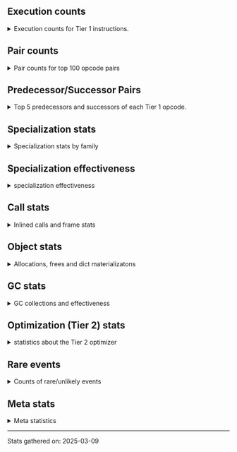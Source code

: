 ## Execution counts

<details>
<summary> Execution counts for Tier 1 instructions. </summary>


The "miss ratio" column shows the percentage of times the instruction
executed that it deoptimized. When this happens, the base unspecialized
instruction is not counted.

<table>
<thead>
<tr>
<th align="left">Name</th>
<th align="right">Base Count</th>
<th align="right">Head Count</th>
<th align="right">Change</th>
</tr>
</thead>
<tbody>
<tr>
<td align="left">BINARY_OP</td>
<td align="right">530,100</td>
<td align="right">7,740</td>
<td align="right">-98.5%</td>
</tr>
<tr>
<td align="left">TO_BOOL_INT</td>
<td align="right">3,356,160</td>
<td align="right">477,420</td>
<td align="right">-85.8%</td>
</tr>
<tr>
<td align="left">BINARY_OP_SUBSCR_STR_INT</td>
<td align="right">10,609,920</td>
<td align="right">2,121,540</td>
<td align="right">-80.0%</td>
</tr>
<tr>
<td align="left">EXTENDED_ARG</td>
<td align="right">7,699,200</td>
<td align="right">1,578,200</td>
<td align="right">-79.5%</td>
</tr>
<tr>
<td align="left">SWAP</td>
<td align="right">11,489,280</td>
<td align="right">2,999,360</td>
<td align="right">-73.9%</td>
</tr>
<tr>
<td align="left">COPY</td>
<td align="right">12,130,560</td>
<td align="right">3,640,640</td>
<td align="right">-70.0%</td>
</tr>
<tr>
<td align="left">BINARY_OP_ADD_INT</td>
<td align="right">12,253,440</td>
<td align="right">3,763,520</td>
<td align="right">-69.3%</td>
</tr>
<tr>
<td align="left">FOR_ITER</td>
<td align="right">6,364,580</td>
<td align="right">2,019,840</td>
<td align="right">-68.3%</td>
</tr>
<tr>
<td align="left">COMPARE_OP_INT</td>
<td align="right">12,760,320</td>
<td align="right">4,136,820</td>
<td align="right">-67.6%</td>
</tr>
<tr>
<td align="left">STORE_ATTR_SLOT</td>
<td align="right">36,830,820</td>
<td align="right">12,596,420</td>
<td align="right">-65.8%</td>
</tr>
<tr>
<td align="left">BINARY_OP_SUBTRACT_INT</td>
<td align="right">6,589,440</td>
<td align="right">2,344,480</td>
<td align="right">-64.4%</td>
</tr>
<tr>
<td align="left">TO_BOOL_STR</td>
<td align="right">8,731,600</td>
<td align="right">3,335,640</td>
<td align="right">-61.8%</td>
</tr>
<tr>
<td align="left">CALL_METHOD_DESCRIPTOR_FAST</td>
<td align="right">8,624,640</td>
<td align="right">3,885,520</td>
<td align="right">-54.9%</td>
</tr>
<tr>
<td align="left">LOAD_ATTR_SLOT</td>
<td align="right">110,627,540</td>
<td align="right">50,034,800</td>
<td align="right">-54.8%</td>
</tr>
<tr>
<td align="left">CALL_PY_GENERAL</td>
<td align="right">8,213,960</td>
<td align="right">3,969,000</td>
<td align="right">-51.7%</td>
</tr>
<tr>
<td align="left">UNPACK_SEQUENCE_TWO_TUPLE</td>
<td align="right">3,782,460</td>
<td align="right">2,000,740</td>
<td align="right">-47.1%</td>
</tr>
<tr>
<td align="left">STORE_FAST_STORE_FAST</td>
<td align="right">3,863,100</td>
<td align="right">2,081,380</td>
<td align="right">-46.1%</td>
</tr>
<tr>
<td align="left">LOAD_FAST</td>
<td align="right">228,296,820</td>
<td align="right">124,110,620</td>
<td align="right">-45.6%</td>
</tr>
<tr>
<td align="left">CALL_LIST_APPEND</td>
<td align="right">1,148,160</td>
<td align="right">625,920</td>
<td align="right">-45.5%</td>
</tr>
<tr>
<td align="left">LOAD_ATTR_NONDESCRIPTOR_NO_DICT</td>
<td align="right">9,507,840</td>
<td align="right">5,286,640</td>
<td align="right">-44.4%</td>
</tr>
<tr>
<td align="left">POP_TOP</td>
<td align="right">9,853,740</td>
<td align="right">5,610,320</td>
<td align="right">-43.1%</td>
</tr>
<tr>
<td align="left">NOP</td>
<td align="right">4,343,100</td>
<td align="right">2,649,640</td>
<td align="right">-39.0%</td>
</tr>
<tr>
<td align="left">LOAD_SMALL_INT</td>
<td align="right">11,934,840</td>
<td align="right">7,556,300</td>
<td align="right">-36.7%</td>
</tr>
<tr>
<td align="left">POP_JUMP_IF_FALSE</td>
<td align="right">50,281,020</td>
<td align="right">32,272,240</td>
<td align="right">-35.8%</td>
</tr>
<tr>
<td align="left">COMPARE_OP_STR</td>
<td align="right">1,213,440</td>
<td align="right">792,660</td>
<td align="right">-34.7%</td>
</tr>
<tr>
<td align="left">COMPARE_OP</td>
<td align="right">8,788,140</td>
<td align="right">5,767,220</td>
<td align="right">-34.4%</td>
</tr>
<tr>
<td align="left">POP_JUMP_IF_TRUE</td>
<td align="right">22,321,980</td>
<td align="right">15,088,100</td>
<td align="right">-32.4%</td>
</tr>
<tr>
<td align="left">TO_BOOL_BOOL</td>
<td align="right">15,095,980</td>
<td align="right">10,319,020</td>
<td align="right">-31.6%</td>
</tr>
<tr>
<td align="left">LOAD_ATTR_METHOD_NO_DICT</td>
<td align="right">32,302,200</td>
<td align="right">22,132,860</td>
<td align="right">-31.5%</td>
</tr>
<tr>
<td align="left">CONTAINS_OP_DICT</td>
<td align="right">6,061,440</td>
<td align="right">4,154,200</td>
<td align="right">-31.5%</td>
</tr>
<tr>
<td align="left">STORE_FAST_LOAD_FAST</td>
<td align="right">130,560</td>
<td align="right">90,000</td>
<td align="right">-31.1%</td>
</tr>
<tr>
<td align="left">LOAD_ATTR</td>
<td align="right">9,905,420</td>
<td align="right">6,914,380</td>
<td align="right">-30.2%</td>
</tr>
<tr>
<td align="left">STORE_FAST</td>
<td align="right">23,839,320</td>
<td align="right">17,648,400</td>
<td align="right">-26.0%</td>
</tr>
<tr>
<td align="left">FOR_ITER_TUPLE</td>
<td align="right">695,040</td>
<td align="right">515,780</td>
<td align="right">-25.8%</td>
</tr>
<tr>
<td align="left">LOAD_GLOBAL_MODULE</td>
<td align="right">15,794,100</td>
<td align="right">11,721,840</td>
<td align="right">-25.8%</td>
</tr>
<tr>
<td align="left">BINARY_OP_INPLACE_ADD_UNICODE</td>
<td align="right">591,360</td>
<td align="right">457,780</td>
<td align="right">-22.6%</td>
</tr>
<tr>
<td align="left">TO_BOOL_ALWAYS_TRUE</td>
<td align="right">10,977,660</td>
<td align="right">8,509,280</td>
<td align="right">-22.5%</td>
</tr>
<tr>
<td align="left">LOAD_FAST_LOAD_FAST</td>
<td align="right">14,880,300</td>
<td align="right">11,860,120</td>
<td align="right">-20.3%</td>
</tr>
<tr>
<td align="left">CALL_ISINSTANCE</td>
<td align="right">5,191,680</td>
<td align="right">4,163,860</td>
<td align="right">-19.8%</td>
</tr>
<tr>
<td align="left">LOAD_CONST_IMMORTAL</td>
<td align="right">24,822,360</td>
<td align="right">19,923,120</td>
<td align="right">-19.7%</td>
</tr>
<tr>
<td align="left">GET_ITER</td>
<td align="right">2,960,700</td>
<td align="right">2,419,440</td>
<td align="right">-18.3%</td>
</tr>
<tr>
<td align="left">CALL_METHOD_DESCRIPTOR_NOARGS</td>
<td align="right">2,937,660</td>
<td align="right">2,408,220</td>
<td align="right">-18.0%</td>
</tr>
<tr>
<td align="left">RESUME_CHECK</td>
<td align="right">33,373,860</td>
<td align="right">28,556,960</td>
<td align="right">-14.4%</td>
</tr>
<tr>
<td align="left">RETURN_VALUE</td>
<td align="right">33,527,460</td>
<td align="right">29,138,640</td>
<td align="right">-13.1%</td>
</tr>
<tr>
<td align="left">POP_ITER</td>
<td align="right">2,235,000</td>
<td align="right">1,958,520</td>
<td align="right">-12.4%</td>
</tr>
<tr>
<td align="left">BINARY_OP_SUBSCR_DICT</td>
<td align="right">806,400</td>
<td align="right">710,400</td>
<td align="right">-11.9%</td>
</tr>
<tr>
<td align="left">LOAD_ATTR_NONDESCRIPTOR_WITH_VALUES</td>
<td align="right">2,311,040</td>
<td align="right">2,044,720</td>
<td align="right">-11.5%</td>
</tr>
<tr>
<td align="left">FOR_ITER_LIST</td>
<td align="right">506,880</td>
<td align="right">454,080</td>
<td align="right">-10.4%</td>
</tr>
<tr>
<td align="left">LOAD_GLOBAL_BUILTIN</td>
<td align="right">14,219,580</td>
<td align="right">12,783,860</td>
<td align="right">-10.1%</td>
</tr>
<tr>
<td align="left">BUILD_LIST</td>
<td align="right">721,980</td>
<td align="right">680,300</td>
<td align="right">-5.8%</td>
</tr>
<tr>
<td align="left">POP_JUMP_IF_NONE</td>
<td align="right">583,680</td>
<td align="right">553,820</td>
<td align="right">-5.1%</td>
</tr>
<tr>
<td align="left">CALL_PY_EXACT_ARGS</td>
<td align="right">17,481,380</td>
<td align="right">16,909,440</td>
<td align="right">-3.3%</td>
</tr>
<tr>
<td align="left">POP_JUMP_IF_NOT_NONE</td>
<td align="right">768,060</td>
<td align="right">744,420</td>
<td align="right">-3.1%</td>
</tr>
<tr>
<td align="left">BUILD_TUPLE</td>
<td align="right">1,378,680</td>
<td align="right">1,366,860</td>
<td align="right">-0.9%</td>
</tr>
<tr>
<td align="left">TO_BOOL_NONE</td>
<td align="right">9,779,580</td>
<td align="right">9,776,040</td>
<td align="right">-0.0%</td>
</tr>
<tr>
<td align="left">JUMP_BACKWARD_NO_JIT</td>
<td align="right">10,602,300</td>
<td align="right"></td>
<td align="right"></td>
</tr>
<tr>
<td align="left">INTERPRETER_EXIT</td>
<td align="right">4,154,880</td>
<td align="right">4,154,880</td>
<td align="right">0.0%</td>
</tr>
<tr>
<td align="left">CALL_BUILTIN_O</td>
<td align="right">3,336,960</td>
<td align="right">3,336,960</td>
<td align="right">0.0%</td>
</tr>
<tr>
<td align="left">LOAD_ATTR_METHOD_WITH_VALUES</td>
<td align="right">3,109,000</td>
<td align="right">3,109,000</td>
<td align="right">0.0%</td>
</tr>
<tr>
<td align="left">LOAD_ATTR_INSTANCE_VALUE</td>
<td align="right">2,627,220</td>
<td align="right">2,627,220</td>
<td align="right">0.0%</td>
</tr>
<tr>
<td align="left">PUSH_NULL</td>
<td align="right">2,315,940</td>
<td align="right">2,315,940</td>
<td align="right">0.0%</td>
</tr>
<tr>
<td align="left">LOAD_DEREF</td>
<td align="right">2,089,080</td>
<td align="right">2,089,080</td>
<td align="right">0.0%</td>
</tr>
<tr>
<td align="left">LOAD_ATTR_PROPERTY</td>
<td align="right">1,724,160</td>
<td align="right">1,724,160</td>
<td align="right">0.0%</td>
</tr>
<tr>
<td align="left">BINARY_OP_SUBSCR_LIST_INT</td>
<td align="right">1,632,220</td>
<td align="right">1,632,220</td>
<td align="right">0.0%</td>
</tr>
<tr>
<td align="left">JUMP_FORWARD</td>
<td align="right">1,432,380</td>
<td align="right">1,432,380</td>
<td align="right">0.0%</td>
</tr>
<tr>
<td align="left">LOAD_ATTR_MODULE</td>
<td align="right">1,417,080</td>
<td align="right">1,417,080</td>
<td align="right">0.0%</td>
</tr>
<tr>
<td align="left">BINARY_SLICE</td>
<td align="right">1,340,160</td>
<td align="right">1,340,160</td>
<td align="right">0.0%</td>
</tr>
<tr>
<td align="left">FORMAT_SIMPLE</td>
<td align="right">1,301,760</td>
<td align="right">1,301,760</td>
<td align="right">0.0%</td>
</tr>
<tr>
<td align="left">CALL_BUILTIN_FAST</td>
<td align="right">1,201,920</td>
<td align="right">1,201,920</td>
<td align="right">0.0%</td>
</tr>
<tr>
<td align="left">CONTAINS_OP_SET</td>
<td align="right">1,200,000</td>
<td align="right">1,200,000</td>
<td align="right">0.0%</td>
</tr>
<tr>
<td align="left">LOAD_CONST_MORTAL</td>
<td align="right">1,010,040</td>
<td align="right">1,010,040</td>
<td align="right">0.0%</td>
</tr>
<tr>
<td align="left">BUILD_STRING</td>
<td align="right">879,360</td>
<td align="right">879,360</td>
<td align="right">0.0%</td>
</tr>
<tr>
<td align="left">CALL_BOUND_METHOD_EXACT_ARGS</td>
<td align="right">863,600</td>
<td align="right">863,600</td>
<td align="right">0.0%</td>
</tr>
<tr>
<td align="left">MAKE_CELL</td>
<td align="right">656,700</td>
<td align="right">656,700</td>
<td align="right">0.0%</td>
</tr>
<tr>
<td align="left">CALL_TYPE_1</td>
<td align="right">595,200</td>
<td align="right">595,200</td>
<td align="right">0.0%</td>
</tr>
<tr>
<td align="left">CALL_LEN</td>
<td align="right">591,360</td>
<td align="right">591,360</td>
<td align="right">0.0%</td>
</tr>
<tr>
<td align="left">EXIT_INIT_CHECK</td>
<td align="right">529,920</td>
<td align="right">529,920</td>
<td align="right">0.0%</td>
</tr>
<tr>
<td align="left">CALL_ALLOC_AND_ENTER_INIT</td>
<td align="right">529,920</td>
<td align="right">529,920</td>
<td align="right">0.0%</td>
</tr>
<tr>
<td align="left">CALL_BUILTIN_FAST_WITH_KEYWORDS</td>
<td align="right">529,920</td>
<td align="right">529,920</td>
<td align="right">0.0%</td>
</tr>
<tr>
<td align="left">BUILD_MAP</td>
<td align="right">514,560</td>
<td align="right">514,560</td>
<td align="right">0.0%</td>
</tr>
<tr>
<td align="left">CALL_KW_PY</td>
<td align="right">480,000</td>
<td align="right">480,000</td>
<td align="right">0.0%</td>
</tr>
<tr>
<td align="left">CALL_FUNCTION_EX</td>
<td align="right">434,040</td>
<td align="right">434,040</td>
<td align="right">0.0%</td>
</tr>
<tr>
<td align="left">DICT_MERGE</td>
<td align="right">422,400</td>
<td align="right">422,400</td>
<td align="right">0.0%</td>
</tr>
<tr>
<td align="left">YIELD_VALUE</td>
<td align="right">376,320</td>
<td align="right">376,320</td>
<td align="right">0.0%</td>
</tr>
<tr>
<td align="left">IS_OP</td>
<td align="right">314,940</td>
<td align="right">314,940</td>
<td align="right">0.0%</td>
</tr>
<tr>
<td align="left">CALL_KW_NON_PY</td>
<td align="right">245,760</td>
<td align="right">245,760</td>
<td align="right">0.0%</td>
</tr>
<tr>
<td align="left">CALL_METHOD_DESCRIPTOR_O</td>
<td align="right">222,780</td>
<td align="right">222,780</td>
<td align="right">0.0%</td>
</tr>
<tr>
<td align="left">RETURN_GENERATOR</td>
<td align="right">188,160</td>
<td align="right">188,160</td>
<td align="right">0.0%</td>
</tr>
<tr>
<td align="left">MAKE_FUNCTION</td>
<td align="right">180,540</td>
<td align="right">180,540</td>
<td align="right">0.0%</td>
</tr>
<tr>
<td align="left">STORE_SUBSCR_DICT</td>
<td align="right">172,800</td>
<td align="right">172,800</td>
<td align="right">0.0%</td>
</tr>
<tr>
<td align="left">LIST_APPEND</td>
<td align="right">111,360</td>
<td align="right">111,360</td>
<td align="right">0.0%</td>
</tr>
<tr>
<td align="left">UNPACK_SEQUENCE_TUPLE</td>
<td align="right">107,520</td>
<td align="right">107,520</td>
<td align="right">0.0%</td>
</tr>
<tr>
<td align="left">FOR_ITER_GEN</td>
<td align="right">76,800</td>
<td align="right">76,800</td>
<td align="right">0.0%</td>
</tr>
<tr>
<td align="left">TO_BOOL</td>
<td align="right">69,340</td>
<td align="right">69,340</td>
<td align="right">0.0%</td>
</tr>
<tr>
<td align="left">STORE_DEREF</td>
<td align="right">65,340</td>
<td align="right">65,340</td>
<td align="right">0.0%</td>
</tr>
<tr>
<td align="left">COPY_FREE_VARS</td>
<td align="right">61,500</td>
<td align="right">61,500</td>
<td align="right">0.0%</td>
</tr>
<tr>
<td align="left">LOAD_ATTR_CLASS_WITH_METACLASS_CHECK</td>
<td align="right">49,920</td>
<td align="right">49,920</td>
<td align="right">0.0%</td>
</tr>
<tr>
<td align="left">CALL_METHOD_DESCRIPTOR_FAST_WITH_KEYWORDS</td>
<td align="right">46,080</td>
<td align="right">46,080</td>
<td align="right">0.0%</td>
</tr>
<tr>
<td align="left">TO_BOOL_LIST</td>
<td align="right">45,260</td>
<td align="right">45,260</td>
<td align="right">0.0%</td>
</tr>
<tr>
<td align="left">CHECK_EXC_MATCH</td>
<td align="right">42,240</td>
<td align="right">42,240</td>
<td align="right">0.0%</td>
</tr>
<tr>
<td align="left">POP_EXCEPT</td>
<td align="right">42,240</td>
<td align="right">42,240</td>
<td align="right">0.0%</td>
</tr>
<tr>
<td align="left">PUSH_EXC_INFO</td>
<td align="right">42,240</td>
<td align="right">42,240</td>
<td align="right">0.0%</td>
</tr>
<tr>
<td align="left">CONTAINS_OP</td>
<td align="right">34,640</td>
<td align="right">34,640</td>
<td align="right">0.0%</td>
</tr>
<tr>
<td align="left">SET_FUNCTION_ATTRIBUTE</td>
<td align="right">30,780</td>
<td align="right">30,780</td>
<td align="right">0.0%</td>
</tr>
<tr>
<td align="left">LOAD_FAST_AND_CLEAR</td>
<td align="right">30,720</td>
<td align="right">30,720</td>
<td align="right">0.0%</td>
</tr>
<tr>
<td align="left">SEND_GEN</td>
<td align="right">30,720</td>
<td align="right">30,720</td>
<td align="right">0.0%</td>
</tr>
<tr>
<td align="left">JUMP_BACKWARD_NO_INTERRUPT</td>
<td align="right">26,880</td>
<td align="right">26,880</td>
<td align="right">0.0%</td>
</tr>
<tr>
<td align="left">CALL_STR_1</td>
<td align="right">26,880</td>
<td align="right">26,880</td>
<td align="right">0.0%</td>
</tr>
<tr>
<td align="left">CALL_NON_PY_GENERAL</td>
<td align="right">23,220</td>
<td align="right">23,220</td>
<td align="right">0.0%</td>
</tr>
<tr>
<td align="left">CALL_BUILTIN_CLASS</td>
<td align="right">23,100</td>
<td align="right">23,100</td>
<td align="right">0.0%</td>
</tr>
<tr>
<td align="left">UNARY_NOT</td>
<td align="right">23,040</td>
<td align="right">23,040</td>
<td align="right">0.0%</td>
</tr>
<tr>
<td align="left">LOAD_FAST_CHECK</td>
<td align="right">23,040</td>
<td align="right">23,040</td>
<td align="right">0.0%</td>
</tr>
<tr>
<td align="left">LIST_EXTEND</td>
<td align="right">19,260</td>
<td align="right">19,260</td>
<td align="right">0.0%</td>
</tr>
<tr>
<td align="left">CALL_INTRINSIC_1</td>
<td align="right">11,580</td>
<td align="right">11,580</td>
<td align="right">0.0%</td>
</tr>
<tr>
<td align="left">END_FOR</td>
<td align="right">11,520</td>
<td align="right">11,520</td>
<td align="right">0.0%</td>
</tr>
<tr>
<td align="left">CALL_BOUND_METHOD_GENERAL</td>
<td align="right">10,340</td>
<td align="right">10,340</td>
<td align="right">0.0%</td>
</tr>
<tr>
<td align="left">DICT_UPDATE</td>
<td align="right">7,680</td>
<td align="right">7,680</td>
<td align="right">0.0%</td>
</tr>
<tr>
<td align="left">BINARY_OP_SUBSCR_GETITEM</td>
<td align="right">7,680</td>
<td align="right">7,680</td>
<td align="right">0.0%</td>
</tr>
<tr>
<td align="left">FOR_ITER_RANGE</td>
<td align="right">3,900</td>
<td align="right">3,900</td>
<td align="right">0.0%</td>
</tr>
<tr>
<td align="left">BINARY_OP_ADD_FLOAT</td>
<td align="right">3,840</td>
<td align="right">3,840</td>
<td align="right">0.0%</td>
</tr>
<tr>
<td align="left">END_SEND</td>
<td align="right">3,840</td>
<td align="right">3,840</td>
<td align="right">0.0%</td>
</tr>
<tr>
<td align="left">GET_YIELD_FROM_ITER</td>
<td align="right">3,840</td>
<td align="right">3,840</td>
<td align="right">0.0%</td>
</tr>
<tr>
<td align="left">IMPORT_NAME</td>
<td align="right">3,840</td>
<td align="right">3,840</td>
<td align="right">0.0%</td>
</tr>
<tr>
<td align="left">MAP_ADD</td>
<td align="right">3,840</td>
<td align="right">3,840</td>
<td align="right">0.0%</td>
</tr>
<tr>
<td align="left">BINARY_OP_SUBTRACT_FLOAT</td>
<td align="right">3,840</td>
<td align="right">3,840</td>
<td align="right">0.0%</td>
</tr>
<tr>
<td align="left">CALL</td>
<td align="right">220</td>
<td align="right">220</td>
<td align="right">0.0%</td>
</tr>
<tr>
<td align="left">LOAD_GLOBAL</td>
<td align="right">80</td>
<td align="right">80</td>
<td align="right">0.0%</td>
</tr>
<tr>
<td align="left">BINARY_OP_SUBSCR_TUPLE_INT</td>
<td align="right">60</td>
<td align="right">60</td>
<td align="right">0.0%</td>
</tr>
<tr>
<td align="left">UNPACK_SEQUENCE</td>
<td align="right">20</td>
<td align="right">20</td>
<td align="right">0.0%</td>
</tr>
<tr>
<td align="left">ENTER_EXECUTOR</td>
<td align="right"></td>
<td align="right">4,158,700</td>
<td align="right"></td>
</tr>
<tr>
<td align="left">JUMP_BACKWARD_JIT</td>
<td align="right"></td>
<td align="right">1,581,060</td>
<td align="right"></td>
</tr>
<tr>
<td align="left">NOT_TAKEN</td>
<td align="right"></td>
<td align="right">511,880</td>
<td align="right"></td>
</tr>
</tbody>
</table>


</details>

## Pair counts

<details>
<summary> Pair counts for top 100 opcode pairs </summary>


Pairs of specialized operations that deoptimize and are then followed by
the corresponding unspecialized instruction are not counted as pairs.

Not included in comparative output.


</details>

## Predecessor/Successor Pairs

<details>
<summary> Top 5 predecessors and successors of each Tier 1 opcode. </summary>


This does not include the unspecialized instructions that occur after a
specialized instruction deoptimizes.

Not included in comparative output.


</details>

## Specialization stats

<details>
<summary> Specialization stats by family </summary>

### BINARY_OP

<details>
<summary> specialization stats for BINARY_OP family </summary>

<table>
<thead>
<tr>
<th align="left">Kind</th>
<th align="right">Base Count</th>
<th align="right">Base Ratio</th>
<th align="right">Head Count</th>
<th align="right">Head Ratio</th>
<th align="right">Change</th>
</tr>
</thead>
<tbody>
<tr>
<td align="left">
deferred
<details>
<summary>ⓘ</summary>

Lists the number of "deferred" (i.e. not specialized) instructions executed.
</details>
</td>
<td align="right">529,920</td>
<td align="right">1.6%</td>
<td align="right">7,680</td>
<td align="right">0.1%</td>
<td align="right">-98.6%</td>
</tr>
<tr>
<td align="left">
hit
<details>
<summary>ⓘ</summary>

Specialized instructions that complete.
</details>
</td>
<td align="right">32,486,400</td>
<td align="right">98.4%</td>
<td align="right">11,033,560</td>
<td align="right">99.8%</td>
<td align="right">-66.0%</td>
</tr>
<tr>
<td align="left">
miss
<details>
<summary>ⓘ</summary>

Specialized instructions that deopt.
</details>
</td>
<td align="right">11,800</td>
<td align="right">0.0%</td>
<td align="right">11,800</td>
<td align="right">0.1%</td>
<td align="right">0.0%</td>
</tr>
</tbody>
</table>

<table>
<thead>
<tr>
<th align="left">Success</th>
<th align="right">Base Count</th>
<th align="right">Base Ratio</th>
<th align="right">Head Count</th>
<th align="right">Head Ratio</th>
<th align="right">Change</th>
</tr>
</thead>
<tbody>
<tr>
<td align="left">Failure</td>
<td align="right">160</td>
<td align="right">40.0%</td>
<td align="right">40</td>
<td align="right">14.3%</td>
<td align="right">-75.0%</td>
</tr>
<tr>
<td align="left">Success</td>
<td align="right">240</td>
<td align="right">60.0%</td>
<td align="right">240</td>
<td align="right">85.7%</td>
<td align="right">0.0%</td>
</tr>
</tbody>
</table>

<table>
<thead>
<tr>
<th align="left">Failure kind</th>
<th align="right">Base Count</th>
<th align="right">Base Ratio</th>
<th align="right">Head Count</th>
<th align="right">Head Ratio</th>
<th align="right">Change</th>
</tr>
</thead>
<tbody>
<tr>
<td align="left">out of range</td>
<td align="right">120</td>
<td align="right">75.0%</td>
<td align="right"></td>
<td align="right"></td>
<td align="right"></td>
</tr>
<tr>
<td align="left">subscr list slice</td>
<td align="right">40</td>
<td align="right">25.0%</td>
<td align="right">40</td>
<td align="right">100.0%</td>
<td align="right">0.0%</td>
</tr>
</tbody>
</table>


</details>

### BINARY_SLICE

<details>
<summary> specialization stats for BINARY_SLICE family </summary>

<table>
<thead>
<tr>
<th align="left">Kind</th>
<th align="right">Base Count</th>
<th align="right">Base Ratio</th>
<th align="right">Head Count</th>
<th align="right">Head Ratio</th>
<th align="right">Change</th>
</tr>
</thead>
<tbody>
<tr>
<td align="left">
deferred
<details>
<summary>ⓘ</summary>

Lists the number of "deferred" (i.e. not specialized) instructions executed.
</details>
</td>
<td align="right">1,340,160</td>
<td align="right">100.0%</td>
<td align="right">1,340,160</td>
<td align="right">100.0%</td>
<td align="right">0.0%</td>
</tr>
</tbody>
</table>


</details>

### CALL

<details>
<summary> specialization stats for CALL family </summary>

<table>
<thead>
<tr>
<th align="left">Kind</th>
<th align="right">Base Count</th>
<th align="right">Base Ratio</th>
<th align="right">Head Count</th>
<th align="right">Head Ratio</th>
<th align="right">Change</th>
</tr>
</thead>
<tbody>
<tr>
<td align="left">
hit
<details>
<summary>ⓘ</summary>

Specialized instructions that complete.
</details>
</td>
<td align="right">42,992,780</td>
<td align="right">97.2%</td>
<td align="right">35,602,220</td>
<td align="right">96.7%</td>
<td align="right">-17.2%</td>
</tr>
<tr>
<td align="left">
deferred
<details>
<summary>ⓘ</summary>

Lists the number of "deferred" (i.e. not specialized) instructions executed.
</details>
</td>
<td align="right">1,198,680</td>
<td align="right">2.7%</td>
<td align="right">1,198,680</td>
<td align="right">3.3%</td>
<td align="right">0.0%</td>
</tr>
<tr>
<td align="left">
miss
<details>
<summary>ⓘ</summary>

Specialized instructions that deopt.
</details>
</td>
<td align="right">1,221,740</td>
<td align="right">2.8%</td>
<td align="right">1,221,740</td>
<td align="right">3.3%</td>
<td align="right">0.0%</td>
</tr>
</tbody>
</table>

<table>
<thead>
<tr>
<th align="left">Success</th>
<th align="right">Base Count</th>
<th align="right">Base Ratio</th>
<th align="right">Head Count</th>
<th align="right">Head Ratio</th>
<th align="right">Change</th>
</tr>
</thead>
<tbody>
<tr>
<td align="left">Success</td>
<td align="right">23,280</td>
<td align="right">100.0%</td>
<td align="right">23,280</td>
<td align="right">100.0%</td>
<td align="right">0.0%</td>
</tr>
<tr>
<td align="left">Failure</td>
<td align="right">0</td>
<td align="right">0.0%</td>
<td align="right">0</td>
<td align="right">0.0%</td>
<td align="right"></td>
</tr>
</tbody>
</table>


</details>

### COMPARE_OP

<details>
<summary> specialization stats for COMPARE_OP family </summary>

<table>
<thead>
<tr>
<th align="left">Kind</th>
<th align="right">Base Count</th>
<th align="right">Base Ratio</th>
<th align="right">Head Count</th>
<th align="right">Head Ratio</th>
<th align="right">Change</th>
</tr>
</thead>
<tbody>
<tr>
<td align="left">
hit
<details>
<summary>ⓘ</summary>

Specialized instructions that complete.
</details>
</td>
<td align="right">13,973,760</td>
<td align="right">61.4%</td>
<td align="right">4,929,480</td>
<td align="right">46.1%</td>
<td align="right">-64.7%</td>
</tr>
<tr>
<td align="left">
deferred
<details>
<summary>ⓘ</summary>

Lists the number of "deferred" (i.e. not specialized) instructions executed.
</details>
</td>
<td align="right">8,785,920</td>
<td align="right">38.6%</td>
<td align="right">5,765,720</td>
<td align="right">53.9%</td>
<td align="right">-34.4%</td>
</tr>
</tbody>
</table>

<table>
<thead>
<tr>
<th align="left">Success</th>
<th align="right">Base Count</th>
<th align="right">Base Ratio</th>
<th align="right">Head Count</th>
<th align="right">Head Ratio</th>
<th align="right">Change</th>
</tr>
</thead>
<tbody>
<tr>
<td align="left">Failure</td>
<td align="right">2,220</td>
<td align="right">100.0%</td>
<td align="right">1,500</td>
<td align="right">100.0%</td>
<td align="right">-32.4%</td>
</tr>
<tr>
<td align="left">Success</td>
<td align="right">0</td>
<td align="right">0.0%</td>
<td align="right">0</td>
<td align="right">0.0%</td>
<td align="right"></td>
</tr>
</tbody>
</table>

<table>
<thead>
<tr>
<th align="left">Failure kind</th>
<th align="right">Base Count</th>
<th align="right">Base Ratio</th>
<th align="right">Head Count</th>
<th align="right">Head Ratio</th>
<th align="right">Change</th>
</tr>
</thead>
<tbody>
<tr>
<td align="left">baseobject</td>
<td align="right">2,100</td>
<td align="right">94.6%</td>
<td align="right">1,400</td>
<td align="right">93.3%</td>
<td align="right">-33.3%</td>
</tr>
<tr>
<td align="left">different types</td>
<td align="right">120</td>
<td align="right">5.4%</td>
<td align="right">100</td>
<td align="right">6.7%</td>
<td align="right">-16.7%</td>
</tr>
</tbody>
</table>


</details>

### CONTAINS_OP

<details>
<summary> specialization stats for CONTAINS_OP family </summary>

<table>
<thead>
<tr>
<th align="left">Kind</th>
<th align="right">Base Count</th>
<th align="right">Base Ratio</th>
<th align="right">Head Count</th>
<th align="right">Head Ratio</th>
<th align="right">Change</th>
</tr>
</thead>
<tbody>
<tr>
<td align="left">
hit
<details>
<summary>ⓘ</summary>

Specialized instructions that complete.
</details>
</td>
<td align="right">6,650,880</td>
<td align="right">91.2%</td>
<td align="right">4,743,640</td>
<td align="right">88.0%</td>
<td align="right">-28.7%</td>
</tr>
<tr>
<td align="left">
deferred
<details>
<summary>ⓘ</summary>

Lists the number of "deferred" (i.e. not specialized) instructions executed.
</details>
</td>
<td align="right">34,560</td>
<td align="right">0.5%</td>
<td align="right">34,560</td>
<td align="right">0.6%</td>
<td align="right">0.0%</td>
</tr>
<tr>
<td align="left">
miss
<details>
<summary>ⓘ</summary>

Specialized instructions that deopt.
</details>
</td>
<td align="right">610,560</td>
<td align="right">8.4%</td>
<td align="right">610,560</td>
<td align="right">11.3%</td>
<td align="right">0.0%</td>
</tr>
</tbody>
</table>

<table>
<thead>
<tr>
<th align="left">Success</th>
<th align="right">Base Count</th>
<th align="right">Base Ratio</th>
<th align="right">Head Count</th>
<th align="right">Head Ratio</th>
<th align="right">Change</th>
</tr>
</thead>
<tbody>
<tr>
<td align="left">Success</td>
<td align="right">11,520</td>
<td align="right">99.3%</td>
<td align="right">11,520</td>
<td align="right">99.3%</td>
<td align="right">0.0%</td>
</tr>
<tr>
<td align="left">Failure</td>
<td align="right">80</td>
<td align="right">0.7%</td>
<td align="right">80</td>
<td align="right">0.7%</td>
<td align="right">0.0%</td>
</tr>
</tbody>
</table>

<table>
<thead>
<tr>
<th align="left">Failure kind</th>
<th align="right">Base Count</th>
<th align="right">Base Ratio</th>
<th align="right">Head Count</th>
<th align="right">Head Ratio</th>
<th align="right">Change</th>
</tr>
</thead>
<tbody>
<tr>
<td align="left">tuple</td>
<td align="right">40</td>
<td align="right">50.0%</td>
<td align="right">40</td>
<td align="right">50.0%</td>
<td align="right">0.0%</td>
</tr>
<tr>
<td align="left">list</td>
<td align="right">40</td>
<td align="right">50.0%</td>
<td align="right">40</td>
<td align="right">50.0%</td>
<td align="right">0.0%</td>
</tr>
</tbody>
</table>


</details>

### FOR_ITER

<details>
<summary> specialization stats for FOR_ITER family </summary>

<table>
<thead>
<tr>
<th align="left">Kind</th>
<th align="right">Base Count</th>
<th align="right">Base Ratio</th>
<th align="right">Head Count</th>
<th align="right">Head Ratio</th>
<th align="right">Change</th>
</tr>
</thead>
<tbody>
<tr>
<td align="left">
deferred
<details>
<summary>ⓘ</summary>

Lists the number of "deferred" (i.e. not specialized) instructions executed.
</details>
</td>
<td align="right">6,362,940</td>
<td align="right">83.2%</td>
<td align="right">2,019,280</td>
<td align="right">65.8%</td>
<td align="right">-68.3%</td>
</tr>
<tr>
<td align="left">
hit
<details>
<summary>ⓘ</summary>

Specialized instructions that complete.
</details>
</td>
<td align="right">1,282,620</td>
<td align="right">16.8%</td>
<td align="right">1,050,560</td>
<td align="right">34.2%</td>
<td align="right">-18.1%</td>
</tr>
</tbody>
</table>

<table>
<thead>
<tr>
<th align="left">Success</th>
<th align="right">Base Count</th>
<th align="right">Base Ratio</th>
<th align="right">Head Count</th>
<th align="right">Head Ratio</th>
<th align="right">Change</th>
</tr>
</thead>
<tbody>
<tr>
<td align="left">Failure</td>
<td align="right">1,640</td>
<td align="right">100.0%</td>
<td align="right">560</td>
<td align="right">100.0%</td>
<td align="right">-65.9%</td>
</tr>
<tr>
<td align="left">Success</td>
<td align="right">0</td>
<td align="right">0.0%</td>
<td align="right">0</td>
<td align="right">0.0%</td>
<td align="right"></td>
</tr>
</tbody>
</table>

<table>
<thead>
<tr>
<th align="left">Failure kind</th>
<th align="right">Base Count</th>
<th align="right">Base Ratio</th>
<th align="right">Head Count</th>
<th align="right">Head Ratio</th>
<th align="right">Change</th>
</tr>
</thead>
<tbody>
<tr>
<td align="left">enumerate</td>
<td align="right">160</td>
<td align="right">9.8%</td>
<td align="right">40</td>
<td align="right">7.1%</td>
<td align="right">-75.0%</td>
</tr>
<tr>
<td align="left">dict items</td>
<td align="right">840</td>
<td align="right">51.2%</td>
<td align="right">280</td>
<td align="right">50.0%</td>
<td align="right">-66.7%</td>
</tr>
<tr>
<td align="left">ascii string</td>
<td align="right">340</td>
<td align="right">20.7%</td>
<td align="right">120</td>
<td align="right">21.4%</td>
<td align="right">-64.7%</td>
</tr>
<tr>
<td align="left">dict keys</td>
<td align="right">300</td>
<td align="right">18.3%</td>
<td align="right">120</td>
<td align="right">21.4%</td>
<td align="right">-60.0%</td>
</tr>
</tbody>
</table>


</details>

### LOAD_ATTR

<details>
<summary> specialization stats for LOAD_ATTR family </summary>

<table>
<thead>
<tr>
<th align="left">Kind</th>
<th align="right">Base Count</th>
<th align="right">Base Ratio</th>
<th align="right">Head Count</th>
<th align="right">Head Ratio</th>
<th align="right">Change</th>
</tr>
</thead>
<tbody>
<tr>
<td align="left">
hit
<details>
<summary>ⓘ</summary>

Specialized instructions that complete.
</details>
</td>
<td align="right">159,240,180</td>
<td align="right">91.7%</td>
<td align="right">84,354,660</td>
<td align="right">88.5%</td>
<td align="right">-47.0%</td>
</tr>
<tr>
<td align="left">
deferred
<details>
<summary>ⓘ</summary>

Lists the number of "deferred" (i.e. not specialized) instructions executed.
</details>
</td>
<td align="right">9,899,580</td>
<td align="right">5.7%</td>
<td align="right">6,909,240</td>
<td align="right">7.2%</td>
<td align="right">-30.2%</td>
</tr>
<tr>
<td align="left">
miss
<details>
<summary>ⓘ</summary>

Specialized instructions that deopt.
</details>
</td>
<td align="right">4,435,820</td>
<td align="right">2.6%</td>
<td align="right">4,071,740</td>
<td align="right">4.3%</td>
<td align="right">-8.2%</td>
</tr>
<tr>
<td align="left">
deopt
<details>
<summary>ⓘ</summary>

Specialized instructions that deopt.
</details>
</td>
<td align="right">474,880</td>
<td align="right">0.3%</td>
<td align="right">474,880</td>
<td align="right">0.5%</td>
<td align="right">0.0%</td>
</tr>
</tbody>
</table>

<table>
<thead>
<tr>
<th align="left">Success</th>
<th align="right">Base Count</th>
<th align="right">Base Ratio</th>
<th align="right">Head Count</th>
<th align="right">Head Ratio</th>
<th align="right">Change</th>
</tr>
</thead>
<tbody>
<tr>
<td align="left">Failure</td>
<td align="right">5,660</td>
<td align="right">6.3%</td>
<td align="right">4,960</td>
<td align="right">6.1%</td>
<td align="right">-12.4%</td>
</tr>
<tr>
<td align="left">Success</td>
<td align="right">83,900</td>
<td align="right">93.7%</td>
<td align="right">77,020</td>
<td align="right">93.9%</td>
<td align="right">-8.2%</td>
</tr>
</tbody>
</table>

<table>
<thead>
<tr>
<th align="left">Failure kind</th>
<th align="right">Base Count</th>
<th align="right">Base Ratio</th>
<th align="right">Head Count</th>
<th align="right">Head Ratio</th>
<th align="right">Change</th>
</tr>
</thead>
<tbody>
<tr>
<td align="left">mutable class</td>
<td align="right">4,560</td>
<td align="right">80.6%</td>
<td align="right">3,860</td>
<td align="right">77.8%</td>
<td align="right">-15.4%</td>
</tr>
<tr>
<td align="left">method</td>
<td align="right">760</td>
<td align="right">13.4%</td>
<td align="right">760</td>
<td align="right">15.3%</td>
<td align="right">0.0%</td>
</tr>
<tr>
<td align="left">class method obj</td>
<td align="right">200</td>
<td align="right">3.5%</td>
<td align="right">200</td>
<td align="right">4.0%</td>
<td align="right">0.0%</td>
</tr>
<tr>
<td align="left">overridden</td>
<td align="right">40</td>
<td align="right">0.7%</td>
<td align="right">40</td>
<td align="right">0.8%</td>
<td align="right">0.0%</td>
</tr>
<tr>
<td align="left">expected error</td>
<td align="right">40</td>
<td align="right">0.7%</td>
<td align="right">40</td>
<td align="right">0.8%</td>
<td align="right">0.0%</td>
</tr>
</tbody>
</table>


</details>

### LOAD_GLOBAL

<details>
<summary> specialization stats for LOAD_GLOBAL family </summary>

<table>
<thead>
<tr>
<th align="left">Kind</th>
<th align="right">Base Count</th>
<th align="right">Base Ratio</th>
<th align="right">Head Count</th>
<th align="right">Head Ratio</th>
<th align="right">Change</th>
</tr>
</thead>
<tbody>
<tr>
<td align="left">
hit
<details>
<summary>ⓘ</summary>

Specialized instructions that complete.
</details>
</td>
<td align="right">30,013,680</td>
<td align="right">100.0%</td>
<td align="right">24,505,700</td>
<td align="right">100.0%</td>
<td align="right">-18.4%</td>
</tr>
</tbody>
</table>

<table>
<thead>
<tr>
<th align="left">Success</th>
<th align="right">Base Count</th>
<th align="right">Base Ratio</th>
<th align="right">Head Count</th>
<th align="right">Head Ratio</th>
<th align="right">Change</th>
</tr>
</thead>
<tbody>
<tr>
<td align="left">Success</td>
<td align="right">80</td>
<td align="right">100.0%</td>
<td align="right">80</td>
<td align="right">100.0%</td>
<td align="right">0.0%</td>
</tr>
<tr>
<td align="left">Failure</td>
<td align="right">0</td>
<td align="right">0.0%</td>
<td align="right">0</td>
<td align="right">0.0%</td>
<td align="right"></td>
</tr>
</tbody>
</table>


</details>

### SEND

<details>
<summary> specialization stats for SEND family </summary>

<table>
<thead>
<tr>
<th align="left">Kind</th>
<th align="right">Base Count</th>
<th align="right">Base Ratio</th>
<th align="right">Head Count</th>
<th align="right">Head Ratio</th>
<th align="right">Change</th>
</tr>
</thead>
<tbody>
<tr>
<td align="left">
hit
<details>
<summary>ⓘ</summary>

Specialized instructions that complete.
</details>
</td>
<td align="right">30,720</td>
<td align="right">100.0%</td>
<td align="right">30,720</td>
<td align="right">100.0%</td>
<td align="right">0.0%</td>
</tr>
</tbody>
</table>


</details>

### STORE_ATTR

<details>
<summary> specialization stats for STORE_ATTR family </summary>

<table>
<thead>
<tr>
<th align="left">Kind</th>
<th align="right">Base Count</th>
<th align="right">Base Ratio</th>
<th align="right">Head Count</th>
<th align="right">Head Ratio</th>
<th align="right">Change</th>
</tr>
</thead>
<tbody>
<tr>
<td align="left">
hit
<details>
<summary>ⓘ</summary>

Specialized instructions that complete.
</details>
</td>
<td align="right">34,315,760</td>
<td align="right">93.2%</td>
<td align="right">10,098,960</td>
<td align="right">80.2%</td>
<td align="right">-70.6%</td>
</tr>
<tr>
<td align="left">
miss
<details>
<summary>ⓘ</summary>

Specialized instructions that deopt.
</details>
</td>
<td align="right">2,515,060</td>
<td align="right">6.8%</td>
<td align="right">2,497,460</td>
<td align="right">19.8%</td>
<td align="right">-0.7%</td>
</tr>
</tbody>
</table>

<table>
<thead>
<tr>
<th align="left">Success</th>
<th align="right">Base Count</th>
<th align="right">Base Ratio</th>
<th align="right">Head Count</th>
<th align="right">Head Ratio</th>
<th align="right">Change</th>
</tr>
</thead>
<tbody>
<tr>
<td align="left">Success</td>
<td align="right">47,460</td>
<td align="right">100.0%</td>
<td align="right">47,140</td>
<td align="right">100.0%</td>
<td align="right">-0.7%</td>
</tr>
<tr>
<td align="left">Failure</td>
<td align="right">0</td>
<td align="right">0.0%</td>
<td align="right">0</td>
<td align="right">0.0%</td>
<td align="right"></td>
</tr>
</tbody>
</table>


</details>

### STORE_SUBSCR

<details>
<summary> specialization stats for STORE_SUBSCR family </summary>

<table>
<thead>
<tr>
<th align="left">Kind</th>
<th align="right">Base Count</th>
<th align="right">Base Ratio</th>
<th align="right">Head Count</th>
<th align="right">Head Ratio</th>
<th align="right">Change</th>
</tr>
</thead>
<tbody>
<tr>
<td align="left">
hit
<details>
<summary>ⓘ</summary>

Specialized instructions that complete.
</details>
</td>
<td align="right">172,800</td>
<td align="right">100.0%</td>
<td align="right">172,800</td>
<td align="right">100.0%</td>
<td align="right">0.0%</td>
</tr>
</tbody>
</table>


</details>

### TO_BOOL

<details>
<summary> specialization stats for TO_BOOL family </summary>

<table>
<thead>
<tr>
<th align="left">Kind</th>
<th align="right">Base Count</th>
<th align="right">Base Ratio</th>
<th align="right">Head Count</th>
<th align="right">Head Ratio</th>
<th align="right">Change</th>
</tr>
</thead>
<tbody>
<tr>
<td align="left">
hit
<details>
<summary>ⓘ</summary>

Specialized instructions that complete.
</details>
</td>
<td align="right">34,790,080</td>
<td align="right">89.6%</td>
<td align="right">21,938,140</td>
<td align="right">85.8%</td>
<td align="right">-36.9%</td>
</tr>
<tr>
<td align="left">
miss
<details>
<summary>ⓘ</summary>

Specialized instructions that deopt.
</details>
</td>
<td align="right">3,953,700</td>
<td align="right">10.2%</td>
<td align="right">3,546,920</td>
<td align="right">13.9%</td>
<td align="right">-10.3%</td>
</tr>
<tr>
<td align="left">
deferred
<details>
<summary>ⓘ</summary>

Lists the number of "deferred" (i.e. not specialized) instructions executed.
</details>
</td>
<td align="right">69,180</td>
<td align="right">0.2%</td>
<td align="right">69,180</td>
<td align="right">0.3%</td>
<td align="right">0.0%</td>
</tr>
</tbody>
</table>

<table>
<thead>
<tr>
<th align="left">Success</th>
<th align="right">Base Count</th>
<th align="right">Base Ratio</th>
<th align="right">Head Count</th>
<th align="right">Head Ratio</th>
<th align="right">Change</th>
</tr>
</thead>
<tbody>
<tr>
<td align="left">Success</td>
<td align="right">74,520</td>
<td align="right">99.8%</td>
<td align="right">66,840</td>
<td align="right">99.8%</td>
<td align="right">-10.3%</td>
</tr>
<tr>
<td align="left">Failure</td>
<td align="right">140</td>
<td align="right">0.2%</td>
<td align="right">140</td>
<td align="right">0.2%</td>
<td align="right">0.0%</td>
</tr>
</tbody>
</table>

<table>
<thead>
<tr>
<th align="left">Failure kind</th>
<th align="right">Base Count</th>
<th align="right">Base Ratio</th>
<th align="right">Head Count</th>
<th align="right">Head Ratio</th>
<th align="right">Change</th>
</tr>
</thead>
<tbody>
<tr>
<td align="left">sequence</td>
<td align="right">60</td>
<td align="right">42.9%</td>
<td align="right">60</td>
<td align="right">42.9%</td>
<td align="right">0.0%</td>
</tr>
<tr>
<td align="left">other</td>
<td align="right">40</td>
<td align="right">28.6%</td>
<td align="right">40</td>
<td align="right">28.6%</td>
<td align="right">0.0%</td>
</tr>
<tr>
<td align="left">dict</td>
<td align="right">40</td>
<td align="right">28.6%</td>
<td align="right">40</td>
<td align="right">28.6%</td>
<td align="right">0.0%</td>
</tr>
</tbody>
</table>


</details>

### UNPACK_SEQUENCE

<details>
<summary> specialization stats for UNPACK_SEQUENCE family </summary>

<table>
<thead>
<tr>
<th align="left">Kind</th>
<th align="right">Base Count</th>
<th align="right">Base Ratio</th>
<th align="right">Head Count</th>
<th align="right">Head Ratio</th>
<th align="right">Change</th>
</tr>
</thead>
<tbody>
<tr>
<td align="left">
hit
<details>
<summary>ⓘ</summary>

Specialized instructions that complete.
</details>
</td>
<td align="right">3,889,980</td>
<td align="right">100.0%</td>
<td align="right">2,108,260</td>
<td align="right">100.0%</td>
<td align="right">-45.8%</td>
</tr>
</tbody>
</table>

<table>
<thead>
<tr>
<th align="left">Success</th>
<th align="right">Base Count</th>
<th align="right">Base Ratio</th>
<th align="right">Head Count</th>
<th align="right">Head Ratio</th>
<th align="right">Change</th>
</tr>
</thead>
<tbody>
<tr>
<td align="left">Success</td>
<td align="right">20</td>
<td align="right">100.0%</td>
<td align="right">20</td>
<td align="right">100.0%</td>
<td align="right">0.0%</td>
</tr>
<tr>
<td align="left">Failure</td>
<td align="right">0</td>
<td align="right">0.0%</td>
<td align="right">0</td>
<td align="right">0.0%</td>
<td align="right"></td>
</tr>
</tbody>
</table>


</details>


</details>

## Specialization effectiveness

<details>
<summary> specialization effectiveness </summary>


All entries are execution counts. Should add up to the total number of
Tier 1 instructions executed.

<table>
<thead>
<tr>
<th align="left">Instructions</th>
<th align="right">Base Count</th>
<th align="right">Base Ratio</th>
<th align="right">Head Count</th>
<th align="right">Head Ratio</th>
<th align="right">Change</th>
</tr>
</thead>
<tbody>
<tr>
<td align="left">
Specialized hits
<details>
<summary>ⓘ</summary>

Specialized instructions, e.g. `LOAD_ATTR_MODULE` that complete.
</details>
</td>
<td align="right">447,000,360</td>
<td align="right">47.2%</td>
<td align="right">262,482,320</td>
<td align="right">45.6%</td>
<td align="right">-41.3%</td>
</tr>
<tr>
<td align="left">
Not specialized
<details>
<summary>ⓘ</summary>

Instructions that could be specialized but aren't, e.g. `LOAD_ATTR`, `BINARY_SLICE`.
</details>
</td>
<td align="right">27,032,700</td>
<td align="right">2.9%</td>
<td align="right">16,153,640</td>
<td align="right">2.8%</td>
<td align="right">-40.2%</td>
</tr>
<tr>
<td align="left">
Basic
<details>
<summary>ⓘ</summary>

Instructions that are not and cannot be specialized, e.g. `LOAD_FAST`.
</details>
</td>
<td align="right">459,595,140</td>
<td align="right">48.6%</td>
<td align="right">285,073,660</td>
<td align="right">49.5%</td>
<td align="right">-38.0%</td>
</tr>
<tr>
<td align="left">
Specialized misses
<details>
<summary>ⓘ</summary>

Specialized instructions, e.g. `LOAD_ATTR_MODULE` that deopt.
</details>
</td>
<td align="right">12,748,980</td>
<td align="right">1.3%</td>
<td align="right">11,960,420</td>
<td align="right">2.1%</td>
<td align="right">-6.2%</td>
</tr>
</tbody>
</table>

### Deferred by instruction

<details>
<summary> Breakdown of deferred (not specialized) instruction counts by family </summary>

<table>
<thead>
<tr>
<th align="left">Name</th>
<th align="right">Base Count</th>
<th align="right">Base Ratio</th>
<th align="right">Head Count</th>
<th align="right">Head Ratio</th>
<th align="right">Change</th>
</tr>
</thead>
<tbody>
<tr>
<td align="left">BINARY_OP</td>
<td align="right">529,920</td>
<td align="right">1.9%</td>
<td align="right">7,680</td>
<td align="right">0.0%</td>
<td align="right">-98.6%</td>
</tr>
<tr>
<td align="left">FOR_ITER</td>
<td align="right">6,362,940</td>
<td align="right">22.5%</td>
<td align="right">2,019,280</td>
<td align="right">11.6%</td>
<td align="right">-68.3%</td>
</tr>
<tr>
<td align="left">COMPARE_OP</td>
<td align="right">8,785,920</td>
<td align="right">31.1%</td>
<td align="right">5,765,720</td>
<td align="right">33.2%</td>
<td align="right">-34.4%</td>
</tr>
<tr>
<td align="left">LOAD_ATTR</td>
<td align="right">9,899,580</td>
<td align="right">35.1%</td>
<td align="right">6,909,240</td>
<td align="right">39.8%</td>
<td align="right">-30.2%</td>
</tr>
<tr>
<td align="left">BINARY_SLICE</td>
<td align="right">1,340,160</td>
<td align="right">4.7%</td>
<td align="right">1,340,160</td>
<td align="right">7.7%</td>
<td align="right">0.0%</td>
</tr>
<tr>
<td align="left">CALL</td>
<td align="right">1,198,680</td>
<td align="right">4.2%</td>
<td align="right">1,198,680</td>
<td align="right">6.9%</td>
<td align="right">0.0%</td>
</tr>
<tr>
<td align="left">TO_BOOL</td>
<td align="right">69,180</td>
<td align="right">0.2%</td>
<td align="right">69,180</td>
<td align="right">0.4%</td>
<td align="right">0.0%</td>
</tr>
<tr>
<td align="left">CONTAINS_OP</td>
<td align="right">34,560</td>
<td align="right">0.1%</td>
<td align="right">34,560</td>
<td align="right">0.2%</td>
<td align="right">0.0%</td>
</tr>
<tr>
<td align="left">STORE_SLICE</td>
<td align="right">0</td>
<td align="right">0.0%</td>
<td align="right">0</td>
<td align="right">0.0%</td>
<td align="right"></td>
</tr>
<tr>
<td align="left">CACHE</td>
<td align="right">0</td>
<td align="right">0.0%</td>
<td align="right">0</td>
<td align="right">0.0%</td>
<td align="right"></td>
</tr>
</tbody>
</table>


</details>

### Misses by instruction

<details>
<summary> Breakdown of misses (specialized deopts) instruction counts by family </summary>

<table>
<thead>
<tr>
<th align="left">Name</th>
<th align="right">Base Count</th>
<th align="right">Base Ratio</th>
<th align="right">Head Count</th>
<th align="right">Head Ratio</th>
<th align="right">Change</th>
</tr>
</thead>
<tbody>
<tr>
<td align="left">TO_BOOL_NONE</td>
<td align="right">1,558,180</td>
<td align="right">12.2%</td>
<td align="right">1,354,940</td>
<td align="right">11.3%</td>
<td align="right">-13.0%</td>
</tr>
<tr>
<td align="left">LOAD_ATTR_NONDESCRIPTOR_WITH_VALUES</td>
<td align="right">1,390,720</td>
<td align="right">10.9%</td>
<td align="right">1,227,540</td>
<td align="right">10.3%</td>
<td align="right">-11.7%</td>
</tr>
<tr>
<td align="left">TO_BOOL_ALWAYS_TRUE</td>
<td align="right">1,735,200</td>
<td align="right">13.6%</td>
<td align="right">1,531,680</td>
<td align="right">12.8%</td>
<td align="right">-11.7%</td>
</tr>
<tr>
<td align="left">LOAD_ATTR_SLOT</td>
<td align="right">2,492,320</td>
<td align="right">19.5%</td>
<td align="right">2,291,420</td>
<td align="right">19.2%</td>
<td align="right">-8.1%</td>
</tr>
<tr>
<td align="left">STORE_ATTR_SLOT</td>
<td align="right">2,515,060</td>
<td align="right">19.7%</td>
<td align="right">2,497,460</td>
<td align="right">20.9%</td>
<td align="right">-0.7%</td>
</tr>
<tr>
<td align="left">CALL_PY_EXACT_ARGS</td>
<td align="right">610,280</td>
<td align="right">4.8%</td>
<td align="right">610,280</td>
<td align="right">5.1%</td>
<td align="right">0.0%</td>
</tr>
<tr>
<td align="left">CALL_BOUND_METHOD_EXACT_ARGS</td>
<td align="right">599,120</td>
<td align="right">4.7%</td>
<td align="right">599,120</td>
<td align="right">5.0%</td>
<td align="right">0.0%</td>
</tr>
<tr>
<td align="left">LOAD_ATTR_METHOD_WITH_VALUES</td>
<td align="right">530,120</td>
<td align="right">4.2%</td>
<td align="right">530,120</td>
<td align="right">4.4%</td>
<td align="right">0.0%</td>
</tr>
<tr>
<td align="left">TO_BOOL_STR</td>
<td align="right">393,100</td>
<td align="right">3.1%</td>
<td align="right">393,100</td>
<td align="right">3.3%</td>
<td align="right">0.0%</td>
</tr>
<tr>
<td align="left">CONTAINS_OP_DICT</td>
<td align="right">305,280</td>
<td align="right">2.4%</td>
<td align="right">305,280</td>
<td align="right">2.6%</td>
<td align="right">0.0%</td>
</tr>
</tbody>
</table>


</details>


</details>

## Call stats

<details>
<summary> Inlined calls and frame stats </summary>


This shows what fraction of calls to Python functions are inlined (i.e.
not having a call at the C level) and for those that are not, where the
call comes from.  The various categories overlap.

Also includes the count of frame objects created.

<table>
<thead>
<tr>
<th align="left"></th>
<th align="right">Base Count</th>
<th align="right">Base Ratio</th>
<th align="right">Head Count</th>
<th align="right">Head Ratio</th>
<th align="right">Change</th>
</tr>
</thead>
<tbody>
<tr>
<td align="left">Calls to PyEval_EvalDefault</td>
<td align="right">4,154,940</td>
<td align="right">12.4%</td>
<td align="right">4,154,940</td>
<td align="right">12.4%</td>
<td align="right">0.0%</td>
</tr>
<tr>
<td align="left">Calls to Python functions inlined</td>
<td align="right">29,407,080</td>
<td align="right">87.6%</td>
<td align="right">29,407,080</td>
<td align="right">87.6%</td>
<td align="right">0.0%</td>
</tr>
<tr>
<td align="left">Calls via PyEval_EvalFrame (total)</td>
<td align="right">4,154,940</td>
<td align="right">12.4%</td>
<td align="right">4,154,940</td>
<td align="right">12.4%</td>
<td align="right">0.0%</td>
</tr>
<tr>
<td align="left">Calls via PyEval_EvalFrame (vector)</td>
<td align="right">3,697,980</td>
<td align="right">11.0%</td>
<td align="right">3,697,980</td>
<td align="right">11.0%</td>
<td align="right">0.0%</td>
</tr>
<tr>
<td align="left">Calls via PyEval_EvalFrame (generator)</td>
<td align="right">456,960</td>
<td align="right">1.4%</td>
<td align="right">456,960</td>
<td align="right">1.4%</td>
<td align="right">0.0%</td>
</tr>
<tr>
<td align="left">Calls via PyEval_EvalFrame (legacy)</td>
<td align="right">0</td>
<td align="right">0.0%</td>
<td align="right">0</td>
<td align="right">0.0%</td>
<td align="right"></td>
</tr>
<tr>
<td align="left">Calls via PyEval_EvalFrame (function vectorcall)</td>
<td align="right">3,697,980</td>
<td align="right">11.0%</td>
<td align="right">3,697,980</td>
<td align="right">11.0%</td>
<td align="right">0.0%</td>
</tr>
<tr>
<td align="left">Calls via PyEval_EvalFrame (build class)</td>
<td align="right">0</td>
<td align="right">0.0%</td>
<td align="right">0</td>
<td align="right">0.0%</td>
<td align="right"></td>
</tr>
<tr>
<td align="left">Calls via PyEval_EvalFrame (slot)</td>
<td align="right">422,400</td>
<td align="right">1.3%</td>
<td align="right">422,400</td>
<td align="right">1.3%</td>
<td align="right">0.0%</td>
</tr>
<tr>
<td align="left">Calls via PyEval_EvalFrame (function ex)</td>
<td align="right">11,580</td>
<td align="right">0.0%</td>
<td align="right">11,580</td>
<td align="right">0.0%</td>
<td align="right">0.0%</td>
</tr>
<tr>
<td align="left">Calls via PyEval_EvalFrame (api)</td>
<td align="right">2,580,480</td>
<td align="right">7.7%</td>
<td align="right">2,580,480</td>
<td align="right">7.7%</td>
<td align="right">0.0%</td>
</tr>
<tr>
<td align="left">Calls via PyEval_EvalFrame (method)</td>
<td align="right">0</td>
<td align="right">0.0%</td>
<td align="right">0</td>
<td align="right">0.0%</td>
<td align="right"></td>
</tr>
<tr>
<td align="left">Frame objects created</td>
<td align="right">42,240</td>
<td align="right">0.1%</td>
<td align="right">42,240</td>
<td align="right">0.1%</td>
<td align="right">0.0%</td>
</tr>
<tr>
<td align="left">Frames pushed</td>
<td align="right">33,527,460</td>
<td align="right">99.9%</td>
<td align="right">33,527,460</td>
<td align="right">99.9%</td>
<td align="right">0.0%</td>
</tr>
</tbody>
</table>


</details>

## Object stats

<details>
<summary> Allocations, frees and dict materializatons </summary>


Below, "allocations" means "allocations that are not from a freelist".
Total allocations = "Allocations from freelist" + "Allocations".

"Inline values" is the number of values arrays inlined into objects.

The cache hit/miss numbers are for the MRO cache, split into dunder and
other names.

<table>
<thead>
<tr>
<th align="left"></th>
<th align="right">Base Count</th>
<th align="right">Base Ratio</th>
<th align="right">Head Count</th>
<th align="right">Head Ratio</th>
<th align="right">Change</th>
</tr>
</thead>
<tbody>
<tr>
<td align="left">Interpreter immortal decrefs</td>
<td align="right">153,948,980</td>
<td align="right">20.5%</td>
<td align="right">160,372,240</td>
<td align="right">21.0%</td>
<td align="right">4.2%</td>
</tr>
<tr>
<td align="left">Method cache misses</td>
<td align="right">1,028,549</td>
<td align="right"></td>
<td align="right">996,628</td>
<td align="right"></td>
<td align="right">-3.1%</td>
</tr>
<tr>
<td align="left">Method cache collisions</td>
<td align="right">1,094,827</td>
<td align="right"></td>
<td align="right">1,064,148</td>
<td align="right"></td>
<td align="right">-2.8%</td>
</tr>
<tr>
<td align="left">Method cache dunder misses</td>
<td align="right">66,527</td>
<td align="right"></td>
<td align="right">67,785</td>
<td align="right"></td>
<td align="right">1.9%</td>
</tr>
<tr>
<td align="left">Interpreter mortal increfs</td>
<td align="right">432,315,520</td>
<td align="right">63.7%</td>
<td align="right">438,565,400</td>
<td align="right">64.2%</td>
<td align="right">1.4%</td>
</tr>
<tr>
<td align="left">Allocations to 4 kbytes</td>
<td align="right">26,880</td>
<td align="right">0.1%</td>
<td align="right">27,220</td>
<td align="right">0.1%</td>
<td align="right">1.3%</td>
</tr>
<tr>
<td align="left">Interpreter mortal decrefs</td>
<td align="right">473,354,480</td>
<td align="right">63.0%</td>
<td align="right">479,282,900</td>
<td align="right">62.8%</td>
<td align="right">1.3%</td>
</tr>
<tr>
<td align="left">Method cache hits</td>
<td align="right">25,574,351</td>
<td align="right"></td>
<td align="right">25,288,812</td>
<td align="right"></td>
<td align="right">-1.1%</td>
</tr>
<tr>
<td align="left">Mortal increfs</td>
<td align="right">68,559,364</td>
<td align="right">10.1%</td>
<td align="right">67,987,192</td>
<td align="right">10.0%</td>
<td align="right">-0.8%</td>
</tr>
<tr>
<td align="left">Immortal decrefs</td>
<td align="right">64,224,797</td>
<td align="right">8.5%</td>
<td align="right">63,874,487</td>
<td align="right">8.4%</td>
<td align="right">-0.5%</td>
</tr>
<tr>
<td align="left">Immortal increfs</td>
<td align="right">79,694,168</td>
<td align="right">11.8%</td>
<td align="right">79,332,374</td>
<td align="right">11.6%</td>
<td align="right">-0.5%</td>
</tr>
<tr>
<td align="left">Mortal decrefs</td>
<td align="right">59,889,775</td>
<td align="right">8.0%</td>
<td align="right">59,639,359</td>
<td align="right">7.8%</td>
<td align="right">-0.4%</td>
</tr>
<tr>
<td align="left">Interpreter immortal increfs</td>
<td align="right">97,660,760</td>
<td align="right">14.4%</td>
<td align="right">97,252,860</td>
<td align="right">14.2%</td>
<td align="right">-0.4%</td>
</tr>
<tr>
<td align="left">Method cache dunder hits</td>
<td align="right">10,568,933</td>
<td align="right"></td>
<td align="right">10,567,555</td>
<td align="right"></td>
<td align="right">-0.0%</td>
</tr>
<tr>
<td align="left">Allocations from freelist</td>
<td align="right">19,041,440</td>
<td align="right">53.4%</td>
<td align="right">19,041,800</td>
<td align="right">53.4%</td>
<td align="right">0.0%</td>
</tr>
<tr>
<td align="left">Frees to freelist</td>
<td align="right">19,038,340</td>
<td align="right"></td>
<td align="right">19,038,680</td>
<td align="right"></td>
<td align="right">0.0%</td>
</tr>
<tr>
<td align="left">Allocations to 512 bytes</td>
<td align="right">16,576,540</td>
<td align="right">46.5%</td>
<td align="right">16,576,280</td>
<td align="right">46.5%</td>
<td align="right">-0.0%</td>
</tr>
<tr>
<td align="left">Allocations</td>
<td align="right">16,603,420</td>
<td align="right">46.6%</td>
<td align="right">16,603,560</td>
<td align="right">46.6%</td>
<td align="right">0.0%</td>
</tr>
<tr>
<td align="left">Frees</td>
<td align="right">16,289,504</td>
<td align="right"></td>
<td align="right">16,289,533</td>
<td align="right"></td>
<td align="right">0.0%</td>
</tr>
<tr>
<td align="left">Allocations over 4 kbytes</td>
<td align="right">0</td>
<td align="right">0.0%</td>
<td align="right">60</td>
<td align="right">0.0%</td>
<td align="right">60 / 0 !!</td>
</tr>
<tr>
<td align="left">Inline values</td>
<td align="right">641,280</td>
<td align="right"></td>
<td align="right">641,280</td>
<td align="right"></td>
<td align="right">0.0%</td>
</tr>
<tr>
<td align="left">Materialize dict (on request)</td>
<td align="right">0</td>
<td align="right">0.0%</td>
<td align="right">0</td>
<td align="right">0.0%</td>
<td align="right"></td>
</tr>
<tr>
<td align="left">Materialize dict (new key)</td>
<td align="right">0</td>
<td align="right">0.0%</td>
<td align="right">0</td>
<td align="right">0.0%</td>
<td align="right"></td>
</tr>
<tr>
<td align="left">Materialize dict (too big)</td>
<td align="right">0</td>
<td align="right">0.0%</td>
<td align="right">0</td>
<td align="right">0.0%</td>
<td align="right"></td>
</tr>
<tr>
<td align="left">Materialize dict (str subclass)</td>
<td align="right">0</td>
<td align="right">0.0%</td>
<td align="right">0</td>
<td align="right">0.0%</td>
<td align="right"></td>
</tr>
</tbody>
</table>


</details>

## GC stats

<details>
<summary> GC collections and effectiveness </summary>


Collected/visits gives some measure of efficiency.

<table>
<thead>
<tr>
<th align="right">Generation</th>
<th align="right">Base Collections</th>
<th align="right">Base Objects collected</th>
<th align="right">Base Object visits</th>
<th align="right">Base Reachable from roots</th>
<th align="right">Base Not reachable from roots</th>
<th align="right">Head Collections</th>
<th align="right">Head Objects collected</th>
<th align="right">Head Object visits</th>
<th align="right">Head Reachable from roots</th>
<th align="right">Head Not reachable from roots</th>
</tr>
</thead>
<tbody>
<tr>
<td align="right">0</td>
<td align="right">0</td>
<td align="right">0</td>
<td align="right">0</td>
<td align="right">0</td>
<td align="right">0</td>
<td align="right">0</td>
<td align="right">0</td>
<td align="right">0</td>
<td align="right">0</td>
<td align="right">0</td>
</tr>
<tr>
<td align="right">1</td>
<td align="right">600</td>
<td align="right">1,033,500</td>
<td align="right">11,498,753</td>
<td align="right">717,240</td>
<td align="right">1,146,560</td>
<td align="right">600</td>
<td align="right">1,033,500</td>
<td align="right">11,469,211</td>
<td align="right">720,020</td>
<td align="right">1,141,280</td>
</tr>
<tr>
<td align="right">2</td>
<td align="right">0</td>
<td align="right">0</td>
<td align="right">0</td>
<td align="right">0</td>
<td align="right">0</td>
<td align="right">0</td>
<td align="right">0</td>
<td align="right">0</td>
<td align="right">0</td>
<td align="right">0</td>
</tr>
</tbody>
</table>


</details>

## Optimization (Tier 2) stats

<details>
<summary> statistics about the Tier 2 optimizer </summary>


</details>

## Rare events

<details>
<summary> Counts of rare/unlikely events </summary>

<table>
<thead>
<tr>
<th align="left">Event</th>
<th align="right">Base Count</th>
<th align="right">Head Count</th>
<th align="right">Change</th>
</tr>
</thead>
<tbody>
<tr>
<td align="left">
set class
<details>
<summary>ⓘ</summary>

Setting an object's class, `obj.__class__ = ...`
</details>
</td>
<td align="right">0</td>
<td align="right">0</td>
<td align="right"></td>
</tr>
<tr>
<td align="left">
set bases
<details>
<summary>ⓘ</summary>

Setting the bases of a class, `cls.__bases__ = ...`
</details>
</td>
<td align="right">0</td>
<td align="right">0</td>
<td align="right"></td>
</tr>
<tr>
<td align="left">
set eval frame func
<details>
<summary>ⓘ</summary>

Setting the PEP 523 frame eval function `_PyInterpreterState_SetFrameEvalFunc()`
</details>
</td>
<td align="right">0</td>
<td align="right">0</td>
<td align="right"></td>
</tr>
<tr>
<td align="left">
builtin dict
<details>
<summary>ⓘ</summary>

Modifying the builtins, `__builtins__.__dict__[var] = ...`
</details>
</td>
<td align="right">0</td>
<td align="right">0</td>
<td align="right"></td>
</tr>
<tr>
<td align="left">
func modification
<details>
<summary>ⓘ</summary>

Modifying a function, e.g. `func.__defaults__ = ...`, etc.
</details>
</td>
<td align="right">0</td>
<td align="right">0</td>
<td align="right"></td>
</tr>
<tr>
<td align="left">
watched dict modification
<details>
<summary>ⓘ</summary>

A watched dict has been modified
</details>
</td>
<td align="right">0</td>
<td align="right">0</td>
<td align="right"></td>
</tr>
<tr>
<td align="left">
watched globals modification
<details>
<summary>ⓘ</summary>

A watched `globals()` dict has been modified
</details>
</td>
<td align="right">0</td>
<td align="right">0</td>
<td align="right"></td>
</tr>
</tbody>
</table>


</details>

## Meta stats

<details>
<summary> Meta statistics </summary>

<table>
<thead>
<tr>
<th align="left"></th>
<th align="right">Base Count</th>
<th align="right">Head Count</th>
<th align="right">Change</th>
</tr>
</thead>
<tbody>
<tr>
<td align="left">Number of data files</td>
<td align="right">20</td>
<td align="right">20</td>
<td align="right">0.0%</td>
</tr>
</tbody>
</table>


</details>

---
Stats gathered on: 2025-03-09
